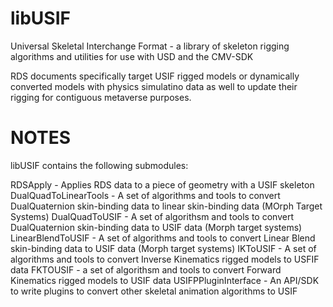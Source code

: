 
# libUSIF
Universal Skeletal Interchange Format - a library of skeleton rigging algorithms and utilities for use with USD and the CMV-SDK

RDS documents specifically target USIF rigged models or dynamically converted models with physics simulatino data as well to update their rigging for contiguous metaverse purposes.

# NOTES

libUSIF contains the following submodules:

RDSApply - Applies RDS data to a piece of geometry with a USIF skeleton
DualQuadToLinearTools - A set of algorithms and tools to convert DualQuaternion skin-binding data to linear skin-binding data (MOrph Target Systems)
DualQuadToUSIF - A set of algorithsm and tools to convert DualQuaternion skin-binding data to USIF data (Morph target systems)
LinearBlendToUSIF - A set of algorithms and tools to convert Linear Blend skin-binding data to USIF data (Morph target systems)
IKToUSIF - A set of algorithms and tools to convert Inverse Kinematics rigged models to USFIF data
FKTOUSIF - a set of algorithsm and tools to convert Forward Kinematics rigged models to USIF data
USIFPPluginInterface - An API/SDK to write plugins to convert other skeletal animation algorithms to USIF
